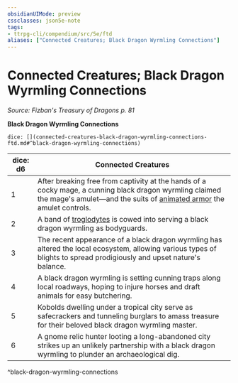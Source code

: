 ```yaml
---
obsidianUIMode: preview
cssclasses: json5e-note
tags:
- ttrpg-cli/compendium/src/5e/ftd
aliases: ["Connected Creatures; Black Dragon Wyrmling Connections"]
---
```

# Connected Creatures; Black Dragon Wyrmling Connections
*Source: Fizban's Treasury of Dragons p. 81* 

**Black Dragon Wyrmling Connections**

`dice: [](connected-creatures-black-dragon-wyrmling-connections-ftd.md#^black-dragon-wyrmling-connections)`

| dice: d6 | Connected Creatures |
|----------|---------------------|
| 1 | After breaking free from captivity at the hands of a cocky mage, a cunning black dragon wyrmling claimed the mage's amulet—and the suits of [animated armor](animated-armor.md) the amulet controls. |
| 2 | A band of [troglodytes](troglodyte.md) is cowed into serving a black dragon wyrmling as bodyguards. |
| 3 | The recent appearance of a black dragon wyrmling has altered the local ecosystem, allowing various types of blights to spread prodigiously and upset nature's balance. |
| 4 | A black dragon wyrmling is setting cunning traps along local roadways, hoping to injure horses and draft animals for easy butchering. |
| 5 | Kobolds dwelling under a tropical city serve as safecrackers and tunneling burglars to amass treasure for their beloved black dragon wyrmling master. |
| 6 | A gnome relic hunter looting a long-abandoned city strikes up an unlikely partnership with a black dragon wyrmling to plunder an archaeological dig. |
^black-dragon-wyrmling-connections